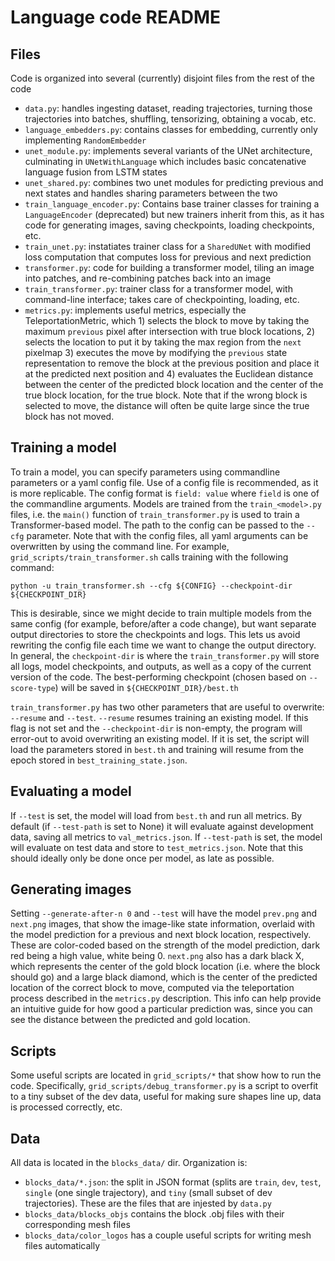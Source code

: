 # Language code README

## Files
Code is organized into several (currently) disjoint files from the rest of the code

- `data.py`: handles ingesting dataset, reading trajectories, turning those trajectories into batches, shuffling, tensorizing, obtaining a vocab, etc. 
- `language_embedders.py`: contains classes for embedding, currently only implementing `RandomEmbedder` 
- `unet_module.py`: implements several variants of the UNet architecture, culminating in `UNetWithLanguage` which includes basic concatenative language fusion  from LSTM states 
- `unet_shared.py`: combines two unet modules for predicting previous and next states and handles sharing parameters between the two 
- `train_language_encoder.py`: Contains base trainer classes for training a `LanguageEncoder` (deprecated) but new trainers inherit from this, as it has code for generating images, saving checkpoints, loading checkpoints, etc. 
- `train_unet.py`: instatiates trainer class for a `SharedUNet` with modified loss computation that computes loss for previous and next prediction 
- `transformer.py`: code for building a transformer model, tiling an image into patches, and re-combining patches back into an image
- `train_transformer.py`: trainer class for a transformer model, with command-line interface; takes care of checkpointing, loading, etc.
- `metrics.py`: implements useful metrics, especially the TeleportationMetric, which 1) selects the block to move by taking the maximum `previous` pixel after intersection with true block locations, 2) selects the location to put it by taking the max region from the `next` pixelmap 3) executes the move by modifying the `previous` state representation to remove the block at the previous position and place it at the predicted next position and 4) evaluates the Euclidean distance between the center of the predicted block location and the center of the true block location, for the true block. Note that if the wrong block is selected to move, the distance will often be quite large since the true block has not moved. 


## Training a model 
To train a model, you can specify parameters using commandline parameters or a yaml config file. Use of a config file is recommended, as it is more replicable. The config format is `field: value` where `field` is one of the commandline arguments. 
Models are trained from the `train_<model>.py` files, i.e. the `main()` function of `train_transformer.py` is used to train a Transformer-based model. 
The path to the config can be passed to the `--cfg` parameter. Note that with the config files, all yaml arguments can be overwritten by using the command line. For example, `grid_scripts/train_transformer.sh` calls training with the following command: 

```
python -u train_transformer.sh --cfg ${CONFIG} --checkpoint-dir ${CHECKPOINT_DIR}
```

This is desirable, since we might decide to train multiple models from the same config (for example, before/after a code change), but want separate output directories to store the checkpoints and logs. This lets us avoid rewriting the config file each time we want to change the output directory.
In general, the `checkpoint-dir` is where the `train_transformer.py` will store all logs, model checkpoints, and outputs, as well as a copy of the current version of the code. 
The best-performing checkpoint (chosen based on `--score-type`) will be saved in `${CHECKPOINT_DIR}/best.th` 

`train_transformer.py` has two other parameters that are useful to overwrite: `--resume` and `--test`. `--resume` resumes training an existing model. If this flag is not set and the `--checkpoint-dir` is non-empty, the program will error-out to avoid overwriting an existing model. If it is set, the script will load the parameters stored in `best.th` and training will resume from the epoch stored in `best_training_state.json`. 

## Evaluating a model 
If `--test` is set, the model will load from `best.th` and run all metrics. By default (if `--test-path` is set to None) it will evaluate against development data, saving all metrics to `val_metrics.json`.
If `--test-path` is set, the model will evaluate on test data and store to `test_metrics.json`. Note that this should ideally only be done once per model, as late as possible. 

## Generating images
Setting `--generate-after-n 0` and `--test`  will have the model `prev.png` and `next.png` images, that show the image-like state information, overlaid with the model prediction for a previous and next block location, respectively. 
These are color-coded based on the strength of the model prediction, dark red being a high value, white being 0. 
`next.png` also has a dark black X, which represents the center of the gold block location (i.e. where the block should go) and a large black diamond, which is the center of the predicted location of the correct block to move, computed via the teleportation process described in the `metrics.py` description. This info can help provide an intuitive guide for how good a particular prediction was, since you can see the distance between the predicted and gold location. 

## Scripts 
Some useful scripts are located in `grid_scripts/*` that show how to run the code. Specifically, `grid_scripts/debug_transformer.py` is a script to overfit to a tiny subset of the dev data, useful for making sure shapes line up, data is processed correctly, etc. 

## Data
All data is located in the `blocks_data/` dir. Organization is: 
- `blocks_data/*.json`: the split in JSON format (splits are `train`, `dev`, `test`, `single` (one single trajectory), and `tiny` (small subset of dev trajectories). These are the files that are injested by `data.py`
- `blocks_data/blocks_objs` contains the block .obj files with their corresponding mesh files 
- `blocks_data/color_logos` has a couple useful scripts for writing mesh files automatically 

